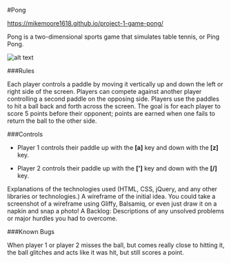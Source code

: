 
#Pong

https://mikemoore1618.github.io/project-1-game-pong/

Pong is a two-dimensional sports game that simulates table tennis, or Ping Pong. 

![alt text](https://i.imgur.com/HxCpqbY.png)

###Rules

Each player controls a paddle by moving it vertically up and down the left or right side of the screen. Players can compete against another player controlling a second paddle on the opposing side. Players use the paddles to hit a ball back and forth across the screen. The goal is for each player to score 5 points before their opponent; points are earned when one fails to return the ball to the other side.


###Controls

- Player 1 controls their paddle up with the **[a]** key and down with the **[z]** key.

- Player 2 controls their paddle up with the **[']** key and down with the **[/]** key.

Explanations of the technologies used (HTML, CSS, jQuery, and any other libraries or technologies.)
A wireframe of the initial idea. You could take a screenshot of a wireframe using Gliffy, Balsamiq, or even just draw it on a napkin and snap a photo!
A Backlog: Descriptions of any unsolved problems or major hurdles you had to overcome.


###Known Bugs

When player 1 or player 2 misses the ball, but comes really close to hitting it, the ball glitches and acts like it was hit, but still scores a point. 

